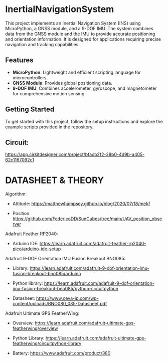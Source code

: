 # InertialNavigationSystem

This project implements an Inertial Navigation System (INS) using MicroPython, a GNSS module, and a 9-DOF IMU. The system combines data from the GNSS module and the IMU to provide accurate positioning and orientation information. It is designed for applications requiring precise navigation and tracking capabilities.

## Features
- **MicroPython**: Lightweight and efficient scripting language for microcontrollers.
- **GNSS Module**: Provides global positioning data.
- **9-DOF IMU**: Combines accelerometer, gyroscope, and magnetometer for comprehensive motion sensing.


## Getting Started
To get started with this project, follow the setup instructions and explore the example scripts provided in the repository.

## Circuit:

https://app.cirkitdesigner.com/project/bfacb2f2-38b0-4d9b-a405-62c1167092c1

# DATASHEET & THEORY

Algorithm:

+ Attitude: https://matthewhampsey.github.io/blog/2020/07/18/mekf

+ Position: https://github.com/FedericoDD/SunCubes/tree/main/UAV_position_observer

Adafruit Feather RP2040:

+ Arduino IDE: https://learn.adafruit.com/adafruit-feather-rp2040-pico/arduino-ide-setup

Adafruit 9-DOF Orientation IMU Fusion Breakout BNO085:

+ Library: https://learn.adafruit.com/adafruit-9-dof-orientation-imu-fusion-breakout-bno085/arduino

+ Python library: https://learn.adafruit.com/adafruit-9-dof-orientation-imu-fusion-breakout-bno085/python-circuitpython

+ Datasheet: https://www.ceva-ip.com/wp-content/uploads/BNO080_085-Datasheet.pdf

Adafruit Ultimate GPS FeatherWing:

+ Overview: https://learn.adafruit.com/adafruit-ultimate-gps-featherwing/overview

+ Python Library: https://learn.adafruit.com/adafruit-ultimate-gps-featherwing/circuitpython-library

+ Battery: https://www.adafruit.com/product/380